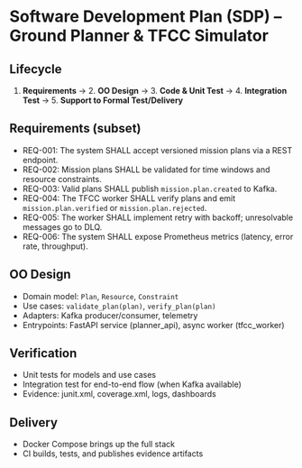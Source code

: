 # Software Development Plan (SDP) – Ground Planner & TFCC Simulator

## Lifecycle
1. **Requirements** → 2. **OO Design** → 3. **Code & Unit Test** → 4. **Integration Test** → 5. **Support to Formal Test/Delivery**

## Requirements (subset)
- REQ-001: The system SHALL accept versioned mission plans via a REST endpoint.
- REQ-002: Mission plans SHALL be validated for time windows and resource constraints.
- REQ-003: Valid plans SHALL publish `mission.plan.created` to Kafka.
- REQ-004: The TFCC worker SHALL verify plans and emit `mission.plan.verified` or `mission.plan.rejected`.
- REQ-005: The worker SHALL implement retry with backoff; unresolvable messages go to DLQ.
- REQ-006: The system SHALL expose Prometheus metrics (latency, error rate, throughput).

## OO Design
- Domain model: `Plan`, `Resource`, `Constraint`
- Use cases: `validate_plan(plan)`, `verify_plan(plan)`
- Adapters: Kafka producer/consumer, telemetry
- Entrypoints: FastAPI service (planner_api), async worker (tfcc_worker)

## Verification
- Unit tests for models and use cases
- Integration test for end-to-end flow (when Kafka available)
- Evidence: junit.xml, coverage.xml, logs, dashboards

## Delivery
- Docker Compose brings up the full stack
- CI builds, tests, and publishes evidence artifacts
